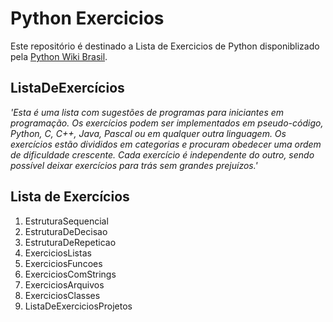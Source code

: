# Python Exercicios
 Este repositório é destinado a Lista de Exercicios de Python disponiblizado pela [Python Wiki Brasil](https://wiki.python.org.br/ListaDeExercicios).

## ListaDeExercícios
*'Esta é uma lista com sugestões de programas para iniciantes em programação. Os exercícios podem ser implementados em pseudo-código, Python, C, C++, Java, Pascal ou em qualquer outra linguagem. Os exercícios estão divididos em categorias e procuram obedecer uma ordem de dificuldade crescente. Cada exercício é independente do outro, sendo possível deixar exercícios para trás sem grandes prejuízos.'*

## Lista de Exercícios
1. EstruturaSequencial
1. EstruturaDeDecisao
1. EstruturaDeRepeticao
1. ExerciciosListas
1. ExerciciosFuncoes
1. ExerciciosComStrings
1. ExerciciosArquivos
1. ExerciciosClasses
1. ListaDeExerciciosProjetos